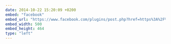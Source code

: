 ```yaml
---
date: 2014-10-22 15:20:09 +0200
embed: "facebook"
embed_url: "https://www.facebook.com/plugins/post.php?href=https%3A%2F%2Fwww.facebook.com%2Fphoto.php%3Ffbid%3D10152591085294865%26set%3Da.10152591085269865.1073741844.580174864%26type%3D3&width=500"
embed_width: 500
embed_height: 464
type: "left"
---
```

